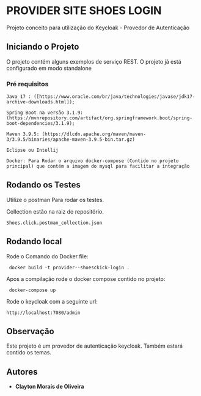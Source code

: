 # PROVIDER SITE SHOES LOGIN

Projeto conceito para utilização do Keycloak - Provedor de Autenticação

## Iniciando o Projeto

O projeto contém alguns exemplos de serviço REST. O projeto já está configurado em modo standalone

### Pré requisitos

```
Java 17 : ([https://www.oracle.com/br/java/technologies/javase/jdk17-archive-downloads.html]);

Spring Boot na versão 3.1.9:  (https://mvnrepository.com/artifact/org.springframework.boot/spring-boot-dependencies/3.1.9);

Maven 3.9.5: (https://dlcdn.apache.org/maven/maven-3/3.9.5/binaries/apache-maven-3.9.5-bin.tar.gz)

Eclipse ou Intellij

Docker: Para Rodar o arquivo docker-compose (Contido no projeto principal) que contém a imagem do mysql para facilitar a integração

```

## Rodando os Testes

Utilize o postman Para rodar os testes.

Collection estão na raiz do repositório.


```
Shoes.click.postman_collection.json
```

## Rodando local

Rode o Comando do Docker file:

```
 docker build -t provider--shoesckick-login .
```

Apos a compilação rode o docker compose contido no projeto:

```
 docker-compose up
```

Rode o keycloak com a seguinte url:

```
http://localhost:7080/admin
```


## Observação

Este projeto é um provedor de autenticação keycloak. Também estará contido os temas.



## Autores

* **Clayton Morais de Oliveira**
